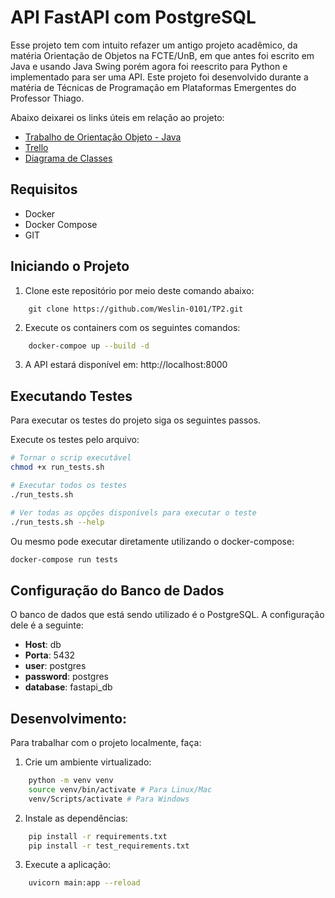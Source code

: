 # API FastAPI com PostgreSQL

Esse projeto tem com intuito refazer um antigo projeto acadêmico, da matéria Orientação de Objetos na FCTE/UnB, em que antes foi escrito em Java e usando Java Swing porém agora foi reescrito para Python e implementado para ser uma API. Este projeto foi desenvolvido durante a matéria de Técnicas de Programação em Plataformas Emergentes do Professor Thiago.

Abaixo deixarei os links úteis em relação ao projeto:
- [Trabalho de Orientação Objeto - Java](https://github.com/Weslin-0101/TP2)
- [Trello](https://trello.com/invite/b/681b44a49d2f271ba466f084/ATTIc161d83860e180a18250a5d979ba2c9991879A13/api-cinema)
- [Diagrama de Classes](https://lucid.app/lucidchart/fa2d7236-980f-451d-875f-54139fed556f/edit?viewport_loc=-3297%2C-1802%2C4764%2C2577%2C0_0&invitationId=inv_bf9d3fbb-3b20-403b-841c-67323ebee7ac)

## Requisitos
- Docker
- Docker Compose
- GIT

## Iniciando o Projeto

1) Clone este repositório por meio deste comando abaixo:
```
    git clone https://github.com/Weslin-0101/TP2.git
```
2) Execute os containers com os seguintes comandos:

```bash
    docker-compoe up --build -d
```
3) A API estará disponível em: http://localhost:8000

## Executando Testes

Para executar os testes do projeto siga os seguintes passos.

Execute os testes pelo arquivo:
```bash
# Tornar o scrip executável
chmod +x run_tests.sh

# Executar todos os testes
./run_tests.sh

# Ver todas as opções disponívels para executar o teste
./run_tests.sh --help
```

Ou mesmo pode executar diretamente utilizando o docker-compose:
```bash
docker-compose run tests
```

## Configuração do Banco de Dados

O banco de dados que está sendo utilizado é o PostgreSQL. A configuração dele é a seguinte:
- **Host**: db
- **Porta**: 5432
- **user**: postgres
- **password**: postgres
- **database**: fastapi_db

## Desenvolvimento:

Para trabalhar com o projeto localmente, faça:

1) Crie um ambiente virtualizado:
```bash
    python -m venv venv
    source venv/bin/activate # Para Linux/Mac
    venv/Scripts/activate # Para Windows
```

2) Instale as dependências:
```bash
    pip install -r requirements.txt
    pip install -r test_requirements.txt
```

3) Execute a aplicação:
```bash
    uvicorn main:app --reload
```